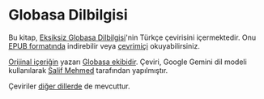 # Globasa Dilbilgisi

Bu kitap, [Eksiksiz Globasa Dilbilgisi][cgg-link]'nin Türkçe çevirisini içermektedir.
Onu [EPUB formatında][epub-link] indirebilir veya [çevrimiçi][web-link] okuyabilirsiniz.

[Orijinal içeriğin][oc-link] yazarı [Globasa ekibidir][gb-link].
Çeviri, Google Gemini dil modeli kullanılarak [Salif Mehmed][sm-link] tarafından yapılmıştır.

Çeviriler [diğer dillerde][all-link] de mevcuttur.

[^1]: Yasa kapsamında mümkün olan en geniş ölçüde, yazarlar bu site içeriği üzerindeki tüm telif haklarından ve ilgili veya komşu haklardan feragat etmiştir.

[cgg-link]:https://salif.github.io/gramati-fe-globasa/eng/
[epub-link]:Gramati_fe_Globasa_Mesi_2_Nyan_2025_Turkisa_Gemini.epub
[web-link]:https://salif.github.io/gramati-fe-globasa/tr-gemini/
[oc-link]:https://xwexi.globasa.net/eng/gramati
[gb-link]:https://globasa.net/
[sm-link]:https://salif.eu/tr/
[all-link]:https://salif.github.io/gramati-fe-globasa/

